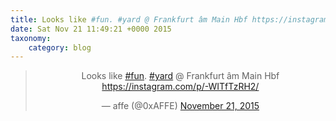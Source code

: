 ```yaml
---
title: Looks like #fun. #yard @ Frankfurt âm Main Hbf https://instagram.com/p/-WITfTzRH2/
date: Sat Nov 21 11:49:21 +0000 2015
taxonomy:
    category: blog
---
```

<blockquote class="twitter-tweet" align="center" width="350"><p lang="de" dir="ltr">Looks like <a href="https://twitter.com/hashtag/fun?src=hash">#fun</a>. <a href="https://twitter.com/hashtag/yard?src=hash">#yard</a> @ Frankfurt âm Main Hbf <a href="https://instagram.com/p/-WITfTzRH2/">https://instagram.com/p/-WITfTzRH2/</a></p>&mdash; affe (@0xAFFE) <a href="https://twitter.com/0xAFFE/status/668033454307569664">November 21, 2015</a></blockquote>
